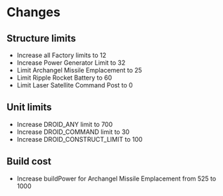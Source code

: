 # Changes

## Structure limits
- Increase all Factory limits to 12
- Increase Power Generator Limit to 32
- Limit Archangel Missile Emplacement to 25
- Limit Ripple Rocket Battery to 60
- Limit Laser Satellite Command Post to 0

## Unit limits
- Increase DROID_ANY limit to 700
- Increase DROID_COMMAND limit to 30
- Increase DROID_CONSTRUCT_LIMIT to 100

## Build cost
- Increase buildPower for Archangel Missile Emplacement from 525 to 1000


